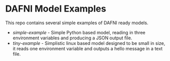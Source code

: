 # DAFNI Model Examples

This repo contains several simple examples of DAFNI ready models.

 - _simple-example_ - Simple Python based model, reading in three environment variables 
  and producing a JSON output file.
 - _tiny-example_ - Simplistic linux based model designed to be small in size, 
  it reads one environment variable and outputs a hello message in a text file.